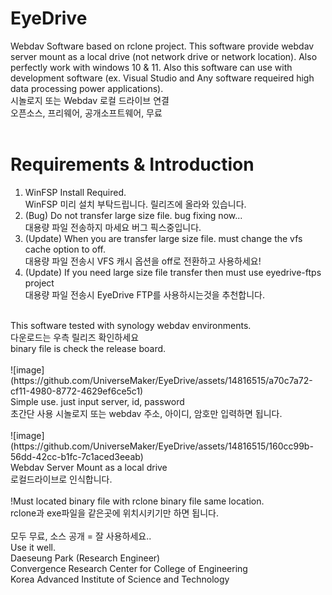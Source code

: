 # EyeDrive
Webdav Software based on rclone project. This software provide webdav server mount as a local drive (not network drive or network location). Also perfectly work with windows 10 &amp; 11. Also this software can use with development software (ex. Visual Studio and Any software requeired high data processing power applications).<br/>
시놀로지 또는 Webdav 로컬 드라이브 연결<br/>
오픈소스, 프리웨어, 공개소프트웨어, 무료<br/>
<br/>
# Requirements & Introduction
1. WinFSP Install Required.<br/>
WinFSP 미리 설치 부탁드립니다. 릴리즈에 올라와 있습니다.<br/>
2. (Bug) Do not transfer large size file. bug fixing now...<br/>
대용량 파일 전송하지 마세요 버그 픽스중입니다.<br/>
3. (Update) When you are transfer large size file. must change the vfs cache option to off.<br/>
대용량 파일 전송시 VFS 캐시 옵션을 off로 전환하고 사용하세요!<br/>
4. (Update) If you need large size file transfer then must use eyedrive-ftps project<br/>
대용량 파일 전송시 EyeDrive FTP를 사용하시는것을 추천합니다.<br/>
<br/>
This software tested with synology webdav environments.<br/>
다운로드는 우측 릴리즈 확인하세요<br/>
binary file is check the release board.<br/>
<br/>
![image](https://github.com/UniverseMaker/EyeDrive/assets/14816515/a70c7a72-cf11-4980-8772-4629ef6ce5c1)<br/>
Simple use. just input server, id, password<br/>
초간단 사용 시놀로지 또는 webdav 주소, 아이디, 암호만 입력하면 됩니다.<br/>
<br/>
![image](https://github.com/UniverseMaker/EyeDrive/assets/14816515/160cc99b-56dd-42cc-b1fc-7c1aced3eeab)<br/>
Webdav Server Mount as a local drive<br/>
로컬드라이브로 인식합니다.<br/>
<br/>
!Must located binary file with rclone binary file same location.<br/>
rclone과 exe파일을 같은곳에 위치시키기만 하면 됩니다.<br/>
<br/>
모두 무료, 소스 공개 = 잘 사용하세요..<br/>
Use it well.<br/>
Daeseung Park (Research Engineer)<br/>
Convergence Research Center for College of Engineering<br/>
Korea Advanced Institute of Science and Technology<br/>
